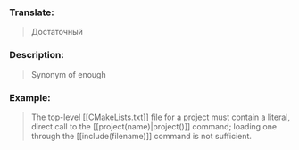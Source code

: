 ### Translate:
>Достаточный
### Description:
>Synonym of enough
### Example:
>The top-level [[CMakeLists.txt]] file for a project must contain a literal, direct call to the [[project(name)|project()]] command; loading one through the [[include(filename)]] command is not sufficient.

